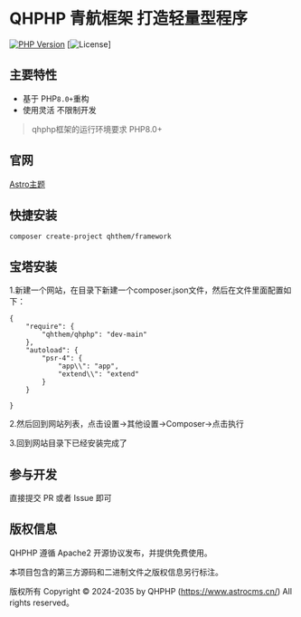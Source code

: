 
# QHPHP 青航框架 打造轻量型程序

[![PHP Version](https://img.shields.io/badge/php-%3E%3D8.0-8892BF.svg)](http://www.php.net/)
[![License](https://camo.githubusercontent.com/9f503ac28d8ee66f4b0217208821c73a5f95e7bd56b633439bd0888a2965457a/68747470733a2f2f706f7365722e707567782e6f72672f746f707468696e6b2f6672616d65776f726b2f6c6963656e7365)]

## 主要特性

- 基于 PHP`8.0+`重构
- 使用灵活 不限制开发

> qhphp框架的运行环境要求 PHP8.0+

## 官网

[Astro主题](https://www.astrocms.cn/)


## 快捷安装

```
composer create-project qhthem/framework
```
## 宝塔安装

1.新建一个网站，在目录下新建一个composer.json文件，然后在文件里面配置如下：

```
{
    "require": {
        "qhthem/qhphp": "dev-main"
    },
    "autoload": {
        "psr-4": {
            "app\\": "app",
            "extend\\": "extend"
        }
    }
    
}
```
2.然后回到网站列表，点击设置->其他设置->Composer->点击执行

3.回到网站目录下已经安装完成了


## 参与开发

直接提交 PR 或者 Issue 即可

## 版权信息

QHPHP 遵循 Apache2 开源协议发布，并提供免费使用。

本项目包含的第三方源码和二进制文件之版权信息另行标注。

版权所有 Copyright © 2024-2035 by 	QHPHP (https://www.astrocms.cn/) All rights reserved。

